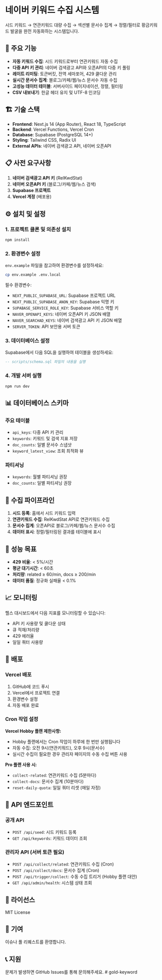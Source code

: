 # 네이버 키워드 수집 시스템

시드 키워드 → 연관키워드 대량 수집 → 섹션별 문서수 집계 → 정렬/필터로 황금키워드 발굴을 완전 자동화하는 시스템입니다.

## 🚀 주요 기능

- **자동 키워드 수집**: 시드 키워드로부터 연관키워드 자동 수집
- **다중 API 키 관리**: 네이버 검색광고 API와 오픈API의 다중 키 풀링
- **레이트 리미팅**: 토큰버킷, 전역 세마포어, 429 쿨다운 관리
- **실시간 문서수 집계**: 블로그/카페/웹/뉴스 문서수 자동 수집
- **고성능 데이터 테이블**: 서버사이드 페이지네이션, 정렬, 필터링
- **CSV 내보내기**: 한글 헤더 유지 및 UTF-8 인코딩

## 🏗️ 기술 스택

- **Frontend**: Next.js 14 (App Router), React 18, TypeScript
- **Backend**: Vercel Functions, Vercel Cron
- **Database**: Supabase (PostgreSQL 14+)
- **Styling**: Tailwind CSS, Radix UI
- **External APIs**: 네이버 검색광고 API, 네이버 오픈API

## 📋 사전 요구사항

1. **네이버 검색광고 API 키** (RelKwdStat)
2. **네이버 오픈API 키** (블로그/카페/웹/뉴스 검색)
3. **Supabase 프로젝트**
4. **Vercel 계정** (배포용)

## ⚙️ 설치 및 설정

### 1. 프로젝트 클론 및 의존성 설치

```bash
npm install
```

### 2. 환경변수 설정

`env.example` 파일을 참고하여 환경변수를 설정하세요:

```bash
cp env.example .env.local
```

필수 환경변수:
- `NEXT_PUBLIC_SUPABASE_URL`: Supabase 프로젝트 URL
- `NEXT_PUBLIC_SUPABASE_ANON_KEY`: Supabase 익명 키
- `SUPABASE_SERVICE_ROLE_KEY`: Supabase 서비스 역할 키
- `NAVER_OPENAPI_KEYS`: 네이버 오픈API 키 JSON 배열
- `NAVER_SEARCHAD_KEYS`: 네이버 검색광고 API 키 JSON 배열
- `SERVER_TOKEN`: API 보안용 서버 토큰

### 3. 데이터베이스 설정

Supabase에서 다음 SQL을 실행하여 테이블을 생성하세요:

```sql
-- scripts/schema.sql 파일의 내용을 실행
```

### 4. 개발 서버 실행

```bash
npm run dev
```

## 📊 데이터베이스 스키마

### 주요 테이블

- `api_keys`: 다중 API 키 관리
- `keywords`: 키워드 및 검색 지표 저장
- `doc_counts`: 일별 문서수 스냅샷
- `keyword_latest_view`: 조회 최적화 뷰

### 파티셔닝

- `keywords`: 월별 파티셔닝 권장
- `doc_counts`: 일별 파티셔닝 권장

## 🔄 수집 파이프라인

1. **시드 등록**: 홈에서 시드 키워드 입력
2. **연관키워드 수집**: RelKwdStat API로 연관키워드 수집
3. **문서수 집계**: 오픈API로 블로그/카페/웹/뉴스 문서수 수집
4. **데이터 표시**: 정렬/필터링된 결과를 테이블에 표시

## 🎯 성능 목표

- **429 비율**: < 5%/시간
- **평균 대기시간**: < 60초
- **처리량**: related ≥ 60/min, docs ≥ 200/min
- **데이터 품질**: 정규화 실패율 < 0.1%

## 📈 모니터링

헬스 대시보드에서 다음 지표를 모니터링할 수 있습니다:

- API 키 사용량 및 쿨다운 상태
- 큐 적재/처리량
- 429 에러율
- 일일 쿼터 사용량

## 🚀 배포

### Vercel 배포

1. GitHub에 코드 푸시
2. Vercel에서 프로젝트 연결
3. 환경변수 설정
4. 자동 배포 완료

### Cron 작업 설정

**Vercel Hobby 플랜 제한사항:**
- Hobby 플랜에서는 Cron 작업이 하루에 한 번만 실행됩니다
- 자동 수집: 오전 9시(연관키워드), 오후 9시(문서수)
- 실시간 수집이 필요한 경우 관리자 페이지의 수동 수집 버튼 사용

**Pro 플랜 사용 시:**
- `collect-related`: 연관키워드 수집 (5분마다)
- `collect-docs`: 문서수 집계 (10분마다)
- `reset-daily-quota`: 일일 쿼터 리셋 (매일 자정)

## 🔧 API 엔드포인트

### 공개 API

- `POST /api/seed`: 시드 키워드 등록
- `GET /api/keywords`: 키워드 데이터 조회

### 관리자 API (서버 토큰 필요)

- `POST /api/collect/related`: 연관키워드 수집 (Cron)
- `POST /api/collect/docs`: 문서수 집계 (Cron)
- `POST /api/trigger/collect`: 수동 수집 트리거 (Hobby 플랜 대안)
- `GET /api/admin/health`: 시스템 상태 조회

## 📝 라이선스

MIT License

## 🤝 기여

이슈나 풀 리퀘스트를 환영합니다.

## 📞 지원

문제가 발생하면 GitHub Issues를 통해 문의해주세요.
#   g o l d - k e y w o r d 
 
 
